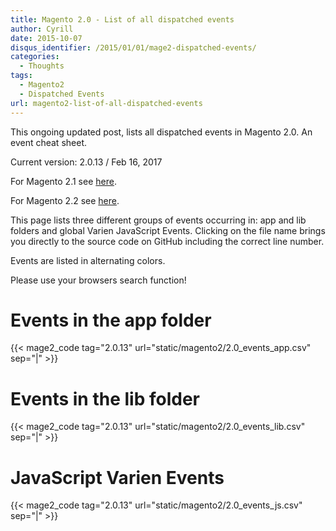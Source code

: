 ```yaml
---
title: Magento 2.0 - List of all dispatched events
author: Cyrill
date: 2015-10-07
disqus_identifier: /2015/01/01/mage2-dispatched-events/
categories:
  - Thoughts
tags:
  - Magento2
  - Dispatched Events
url: magento2-list-of-all-dispatched-events  
---
```


This ongoing updated post, lists all dispatched events in Magento 2.0. An event cheat sheet.

Current version: 2.0.13 / Feb 16, 2017

For Magento 2.1 see [here](magento-2.1-list-of-all-dispatched-events/).

For Magento 2.2 see [here](magento-2.2-list-of-all-dispatched-events/).

<!--more-->

This page lists three different groups of events occurring in: app and lib folders
and global Varien JavaScript Events. Clicking on the file name brings you directly
to the source code on GitHub including the correct line number.

Events are listed in alternating colors.

Please use your browsers search function!

# Events in the app folder

{{< mage2_code tag="2.0.13" url="static/magento2/2.0_events_app.csv" sep="|" >}}

# Events in the lib folder

{{< mage2_code tag="2.0.13" url="static/magento2/2.0_events_lib.csv" sep="|" >}}

# JavaScript Varien Events

{{< mage2_code tag="2.0.13" url="static/magento2/2.0_events_js.csv" sep="|" >}}

